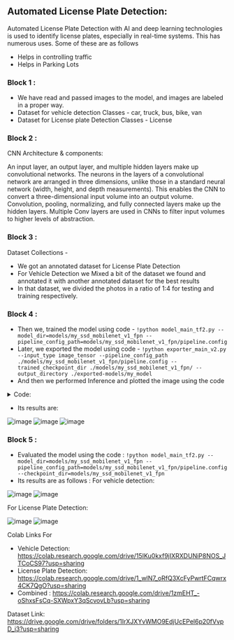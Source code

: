 ## Automated License Plate Detection:

Automated License Plate Detection with AI and deep learning technologies is used to identify license plates, especially in real-time systems. This has numerous uses. Some of these are as follows
- Helps in controlling traffic
- Helps in Parking Lots

### Block 1 :

* We have read and passed images to the model, and images are labeled in a proper way.
* Dataset for vehicle detection Classes - car, truck, bus, bike, van
* Dataset for License plate Detection Classes - License

### Block 2 :

CNN Architecture & components:

An input layer, an output layer, and multiple hidden layers make up convolutional networks. The neurons in the layers of a convolutional network are arranged in three dimensions, unlike those in a standard neural network (width, height, and depth measurements). This enables the CNN to convert a three-dimensional input volume into an output volume. Convolution, pooling, normalizing, and fully connected layers make up the hidden layers. Multiple Conv layers are used in CNNs to filter input volumes to higher levels of abstraction.

### Block 3 :

Dataset Collections -

* We got an annotated dataset for License Plate Detection
* For Vehicle Detection we Mixed a bit of the dataset we found and annotated it with another annotated dataset for the best results
* In that dataset, we divided the photos in a ratio of 1:4 for testing and training respectively.

### Block 4 :

* Then we, trained the model using code - `!python model_main_tf2.py --model_dir=models/my_ssd_mobilenet_v1_fpn --pipeline_config_path=models/my_ssd_mobilenet_v1_fpn/pipeline.config`
* Later, we exported the model using code - `!python exporter_main_v2.py --input_type image_tensor --pipeline_config_path ./models/my_ssd_mobilenet_v1_fpn/pipeline.config --trained_checkpoint_dir ./models/my_ssd_mobilenet_v1_fpn/ --output_directory ./exported-models/my_model`
* And then we performed Inference and plotted the image using the code
<details><summary> Code: </Summary>
![image](https://user-images.githubusercontent.com/78554453/233795915-88f0d65b-7b25-453c-8b35-b72a33a403a7.png)
![image](https://user-images.githubusercontent.com/78554453/233795924-1b58f026-0081-48f3-b2c0-142cf6749be9.png)
</details>

* Its results are:


![image](https://user-images.githubusercontent.com/78554453/233795817-965ba540-4f36-4751-b9a0-e3fd47654bc7.png)
![image](https://user-images.githubusercontent.com/78554453/233795832-92c2f1b7-4f3b-4ae8-9650-aba934ff7dfe.png)
![image](https://user-images.githubusercontent.com/78554453/233795846-24ec6134-9504-4969-8bf7-51d45c24f000.png)

### Block 5 :

* Evaluated the model using the code : `!python model_main_tf2.py --model_dir=models/my_ssd_mobilenet_v1_fpn --pipeline_config_path=models/my_ssd_mobilenet_v1_fpn/pipeline.config --checkpoint_dir=models/my_ssd_mobilenet_v1_fpn`
* Its results are as follows :
For vehicle detection:


![image](https://user-images.githubusercontent.com/78554453/233795951-ed44a682-9eed-4ae0-84b3-e38ef4c95f1c.png)
![image](https://user-images.githubusercontent.com/78554453/233795967-ec4ada54-bbe2-4d89-9fb4-200663153691.png)

For License Plate Detection:

![image](https://user-images.githubusercontent.com/78554453/233795978-c1e88b9a-77b1-45ac-8755-e6899242543a.png)
![image](https://user-images.githubusercontent.com/78554453/233795989-b52479de-8b34-4a4d-a351-8ac09a435630.png)

Colab Links For
* Vehicle Detection: https://colab.research.google.com/drive/15IKu0kxf9jIXRXDUNiP8NOS_JTCoCS97?usp=sharing
* License Plate Detection: https://colab.research.google.com/drive/1_wlN7_oRfQ3XcFyPwrtFCqwrx4CK7QgO?usp=sharing
* Combined : https://colab.research.google.com/drive/1zmEHT_-oShxsFsCq-SXWpxY3qScvovLb?usp=sharing

Dataset Link: https://drive.google.com/drive/folders/1IrXJXYvWMO9EdjUcEPel6p20fVvpD_i3?usp=sharing
